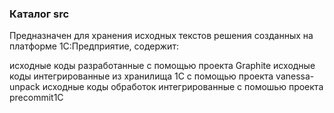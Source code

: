 ### Каталог src

Предназначен для хранения исходных текстов решения созданных на платформе 1С:Предприятие, содержит:

исходные коды разработанные с помощью проекта Graphite
исходные коды интегрированные из хранилища 1С с помощью проекта vanessa-unpack
исходные коды обработок интегрированные с помошью проекта precommit1C


